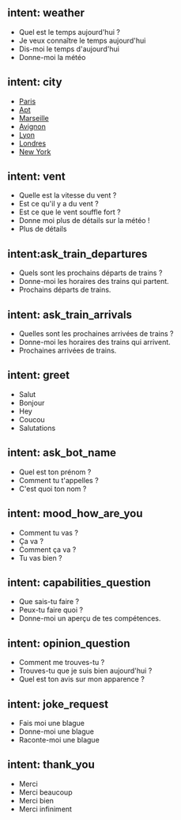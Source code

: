 ## intent: weather 
- Quel est le temps aujourd'hui ?
- Je veux connaître le temps aujourd'hui
- Dis-moi le temps d'aujourd'hui
- Donne-moi la météo

## intent: city
- [Paris](city)
- [Apt](city)
- [Marseille](city)
- [Avignon](city)
- [Lyon](city)
- [Londres](city)
- [New York](city)

## intent: vent
- Quelle est la vitesse du vent ?
- Est ce qu'il y a du vent ?
- Est ce que le vent souffle fort ?
- Donne moi plus de détails sur la météo !
- Plus de détails

## intent:ask_train_departures
- Quels sont les prochains départs de trains ?
- Donne-moi les horaires des trains qui partent.
- Prochains départs de trains.

## intent: ask_train_arrivals
- Quelles sont les prochaines arrivées de trains ?
- Donne-moi les horaires des trains qui arrivent.
- Prochaines arrivées de trains.

## intent: greet
- Salut
- Bonjour
- Hey
- Coucou
- Salutations

## intent: ask_bot_name
- Quel est ton prénom ?
- Comment tu t'appelles ?
- C'est quoi ton nom ?

## intent: mood_how_are_you
- Comment tu vas ?
- Ça va ?
- Comment ça va ?
- Tu vas bien ?

## intent: capabilities_question
- Que sais-tu faire ?
- Peux-tu faire quoi ?
- Donne-moi un aperçu de tes compétences.

## intent: opinion_question
- Comment me trouves-tu ?
- Trouves-tu que je suis bien aujourd'hui ?
- Quel est ton avis sur mon apparence ?

## intent: joke_request
- Fais moi une blague
- Donne-moi une blague
- Raconte-moi une blague

## intent: thank_you
- Merci
- Merci beaucoup
- Merci bien
- Merci infiniment
